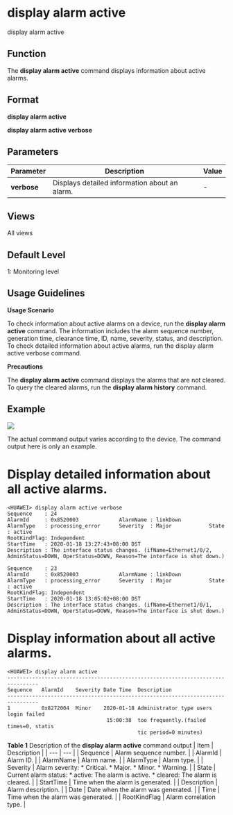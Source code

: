 display alarm active
====================

display alarm active

Function
--------



The **display alarm active** command displays information about active alarms.




Format
------

**display alarm active**

**display alarm active verbose**


Parameters
----------

| Parameter | Description | Value |
| --- | --- | --- |
| **verbose** | Displays detailed information about an alarm. | - |



Views
-----

All views


Default Level
-------------

1: Monitoring level


Usage Guidelines
----------------

**Usage Scenario**

To check information about active alarms on a device, run the **display alarm active** command. The information includes the alarm sequence number, generation time, clearance time, ID, name, severity, status, and description. To check detailed information about active alarms, run the display alarm active verbose command.

**Precautions**

The **display alarm active** command displays the alarms that are not cleared. To query the cleared alarms, run the **display alarm history** command.


Example
-------

![](../public_sys-resources/note_3.0-en-us.png) 

The actual command output varies according to the device. The command output here is only an example.


# Display detailed information about all active alarms.
```
<HUAWEI> display alarm active verbose
Sequence    : 24        
AlarmId     : 0x8520003             AlarmName : linkDown                      
AlarmType   : processing_error      Severity  : Major            State : active
RootKindFlag: Independent                       
StartTime   : 2020-01-18 13:27:43+08:00 DST           
Description : The interface status changes. (ifName=Ethernet1/0/2, AdminStatus=DOWN, OperStatus=DOWN, Reason=The interface is shut down.)

Sequence    : 23        
AlarmId     : 0x8520003             AlarmName : linkDown                      
AlarmType   : processing_error      Severity  : Major            State : active                      
RootKindFlag: Independent
StartTime   : 2020-01-18 13:05:02+08:00 DST           
Description : The interface status changes. (ifName=Ethernet1/0/1, AdminStatus=DOWN, OperStatus=DOWN, Reason=The interface is shut down.)

```

# Display information about all active alarms.
```
<HUAWEI> display alarm active
--------------------------------------------------------------------------------
Sequence   AlarmId    Severity Date Time  Description                              
--------------------------------------------------------------------------------
1          0x8272004  Minor    2020-01-18 Administrator type users login failed 
                                15:00:38  too frequently.(failed times=0, statis
                                          tic period=0 minutes)

```

**Table 1** Description of the **display alarm active** command output
| Item | Description |
| --- | --- |
| Sequence | Alarm sequence number. |
| AlarmId | Alarm ID. |
| AlarmName | Alarm name. |
| AlarmType | Alarm type. |
| Severity | Alarm severity:   * Critical. * Major. * Minor. * Warning. |
| State | Current alarm status:   * active: The alarm is active. * cleared: The alarm is cleared. |
| StartTime | Time when the alarm is generated. |
| Description | Alarm description. |
| Date | Date when the alarm was generated. |
| Time | Time when the alarm was generated. |
| RootKindFlag | Alarm correlation type. |